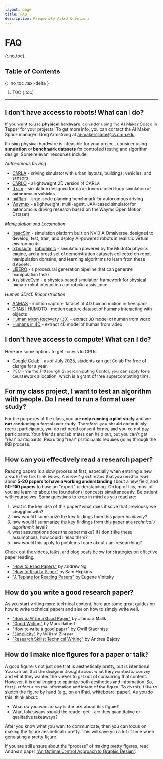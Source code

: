 ```yaml
---
layout: page
title: FAQ
description: Frequently Asked Questions
---
```


# FAQ
{:.no_toc}

## Table of Contents
{: .no_toc .text-delta }

1. TOC
{:toc}

---

## I don't have access to robots! What can I do?

If you want to use **physical hardware**, consider using the [AI Maker Space](https://www.cs.cmu.edu/initiatives/ai-maker-space/) in Tepper for your projects! 
To get more info, you can contact the AI Maker Space manager: Greg Armstrong at ai-makerspace@cs.cmu.edu. 

If using physical hardware is infeasible for your project, consider using **simulation** or **benchmark datasets** for controlled testing and algorithm design. Some relevant resources include:

*Autonomous Driving*
* [CARLA](https://github.com/carla-simulator/carla) - driving simulator with urban layouts, buildings, vehicles, and sensors
* [CARLO](https://github.com/Stanford-ILIAD/CARLO) - a lightweight 2D version of CARLA
* [tbsim](https://github.com/NVlabs/traffic-behavior-simulation) - simulation designed for data-driven closed-loop simulation of autonomous vehicles 
* [nuPlan](https://github.com/motional/nuplan-devkit) - large-scale planning benchmark for autonomous driving
* [Waymax](https://github.com/waymo-research/waymax) - a lightweight, multi-agent, JAX-based simulator for autonomous driving research based on the Waymo Open Motion Dataset)

*Manipulation and Locomotion*
* [IsaacSim](https://github.com/isaac-sim/IsaacSim) - simulation platform built on NVIDIA Omniverse, designed to develop, test, train, and deploy AI-powered robots in realistic virtual environments. 
* [robosuite](https://robosuite.ai/) | [robomimic](https://robomimic.github.io/) - simulation powered by the MuJoCo physics engine, and a broad set of demonstration datasets collected on robot manipulation domains, and learning algorithms to learn from these datasets.
* [LIBERO](https://libero-project.github.io/main) - a procedural generation pipeline that can generate manipulation tasks.
* [AssistiveGym](https://github.com/Healthcare-Robotics/assistive-gym) - a physics-based simulation framework for physical human-robot interaction and robotic assistance. 

*Human 3D/4D Reconstruction*
* [AAMAS](https://amass.is.tue.mpg.de/) - moition capture dataset of 4D human motion in freespace
* [GRAB](https://grab.is.tue.mpg.de/) | [HUMOTO](https://jiaxin-lu.github.io/humoto/) - motion capture dataset of humans interacting with objects
* [Human Mesh Recovery (3D)](https://github.com/akanazawa/hmr) - extract 3D model of human from video
* [Humans in 4D](https://github.com/shubham-goel/4D-Humans) - extract 4D model of human from video

## I don't have access to compute! What can I do?

Here are some options to get access to GPUs:
* [Google Colab](https://colab.research.google.com/) - as of July 2025, students can get Colab Pro free of charge for a year.
* [PSC](https://www.psc.edu/resources/allocations/) - via the Pittsburgh Supercomputing Center, you can apply for a coursework allocation, which is a grant of free supercomputing time. 

## For my class project, I want to test an algorithm with people. Do I need to run a formal user study? 

For the purposes of the class, you are **only running a pilot study** and are **not** conducting a formal user study. Therefore, you should *not* publicly recruit participants, you do not need consent forms, and you do not pay participants. Your friends and lab mates can help out, but you can't get "real" participants. Recruiting "real" participants requires going through the IRB process. 

## How can you effectively read a research paper?

Reading papers is a slow process at first, especially when entering a new area. In the talk I link below, Andrew Ng estimates that you need to read about **5-20 papers to have a working understanding** about a new field, and **50-100 papers** to have an "expert" understanding. On top of this, most of you are learning about the foundational concepts simultaneously. Be patient with yourselves. Some questions to keep in mind as you read are:

1. what is the key idea of this paper? what does it solve that previously we struggled with?
2. how would I summarize the key findings from this paper *intuitively*?
3. how would I summarize the key findings from this paper at a *technical / algorithmic* level?
4. what assumptions does the paper make? if I don't like these assumptions, how could I relax them?
5. how would this apply to problems I care about / am researching?

Check out the videos, talks, and blog posts below for strategies on effective paper reading.  
* [“How to Read Papers”](https://www.youtube.com/watch?v=733m6qBH-jI) by Andrew Ng 
* [“How to Read a Paper”](https://let-all.com/assets/slides/How-to-ALT22-Sam.pdf) by Sam Hopkins 
* ["A Teplate for Reading Papers"](https://www.eugenevinitsky.com/posts/paper-games/) by Eugene Vinitsky

## How do you write a good research paper?

As you start writing more technical content, here are some great guides on how to write technical papers and also on how to simply write well. 

* ["How to Write a Good Paper"](https://www.youtube.com/watch?v=imEtTnQKt4M ) by Jitendra Malik
* ["Good Writing"](https://www.cs.cmu.edu/~pausch/Randy/Randy/raibert.htm) by Marc Raibert
* ["How to write a good paper"](https://drive.google.com/file/d/11lPNgPJX1oEXnl2Vz6lT1gu9XQg2-xn2/view?usp=drive_link) by Cyrill Stachniss
* ["Simplicity"](https://jm919846758.wordpress.com/wp-content/uploads/2018/08/simplicity.pdf) by William Zinsser
* ["Research Skills: Technical Writing"](/assets/pdfs/ResearchSkills-TechnicalWriting.pdf) by Andrea Bajcsy

## How do I make nice figures for a paper or talk?

A good figure is not just one that is aesthetically pretty, but is intentional. You can tell that the designer thought about what they wanted to convey and what they wanted the viewer to get out of consuming that content. However, it is challenging to optimize both aesthetics and information. So, first just focus on the information and intent of the figure. To do this, I like to sketch the figure by hand (e.g., on an iPad, whiteboard, paper). As you do this, think about:
* What do you want to say in the text about this figure? 
* What takeaways should the reader get – are they quantitative or qualitative takeaways? 

After you know what you want to communicate, then you can focus on making the figure aesthetically pretty. This will save you a lot of time when generating a pretty figure. 

If you are still unsure about the “process” of making pretty figures, read Andrea’s paper [“An Optimal Control Approach to Graphic Design”](https://cmu-intentlab.github.io/pdf/bajcsy-SIGBOVIK.pdf).
